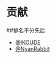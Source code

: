 # 贡献
##排名不分先后

- [@IKOUDE](https://github.com/ikoude)
- [@NyanRabbit](https://github.com/NyanRabbit)
